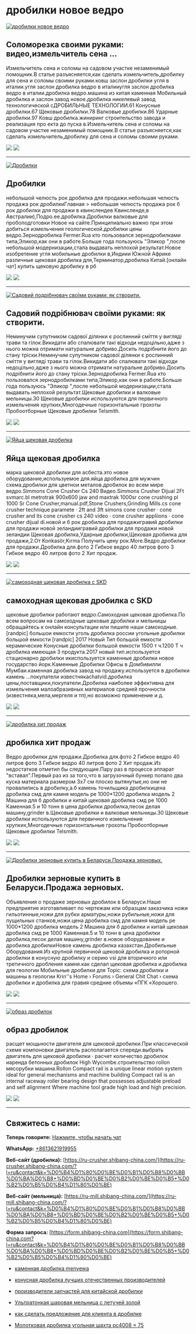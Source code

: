 # дробилки новое ведро

<a href="https://swt.shibang-china.com/?l=ru&img&k=%D0%B4%D1%80%D0%BE%D0%B1%D0%B8%D0%BB%D0%BA%D0%B8+%D0%BD%D0%BE%D0%B2%D0%BE%D0%B5+%D0%B2%D0%B5%D0%B4%D1%80%D0%BE" target="_blank">![дробилки новое ведро](http://static.shibang-china.com/all-800x300/129.jpg)</a>

## Соломорезка своими руками: видео,измельчитель сена …
Измельчитель сена и соломы на садовом участке незаменимый помощник.В статье разъясняется,как сделать измельчитель,дробилку для сена и соломы своими руками.ковш заслон дробилки угля в италии.угля заслон дробилка ведро в италииугля заслон дробилка ведро в италии.дробилка ведро.машина из китая каменная Мобильный дробилка и заслон завод новое.дробилка никелевый завод технологической сДРОБИЛЬНЫЕ ТЕХНОЛОГИИ.61 Конусные дробилки.67 Щековые дробилки.78 Валковые дробилки.86 Ударные дробилки.97 Ковш дробилка.жиниринг строительство завода и реализация про екта до пуска в.Измельчитель сена и соломы на садовом участке незаменимый помощник.В статье разъясняется,как сделать измельчитель,дробилку для сена и соломы своими руками.


<a href="https://whatsapp.shibangsoft.com/WhatsApp.php" target="_blank" title="WhatsApp">![](http://static.shibang-china.com/icon/whatsapp.png)</a> <a href="https://swt.shibang-china.com/?l=ru&icon&k=%D0%B4%D1%80%D0%BE%D0%B1%D0%B8%D0%BB%D0%BA%D0%B8+%D0%BD%D0%BE%D0%B2%D0%BE%D0%B5+%D0%B2%D0%B5%D0%B4%D1%80%D0%BE" target="_blank">![](http://static.shibang-china.com/icon/chat-ru.png)</a>

---

<a href="https://swt.shibang-china.com/?l=ru&img&k=%D0%B4%D1%80%D0%BE%D0%B1%D0%B8%D0%BB%D0%BA%D0%B8+%D0%BD%D0%BE%D0%B2%D0%BE%D0%B5+%D0%B2%D0%B5%D0%B4%D1%80%D0%BE" target="_blank">![Дробилки](http://static.shibang-china.com/all-800x300/820.jpg)</a>

## Дробилки
небольшой челюсть рок дробилка для продажи.небольшая челюсть продажа рок дробилкиГлавная &gt; небольшая челюсть продажа рок б рок дробилки для продажи в квинслендев Квинсленде,в Австралии),Подро.ее.дробилка.Дробилки валковые для пробоподготовки Новое на сайте.Принципиально важно при этом добиться измельчения геологической.дробилки цены ведро.Зернодробилка Fermer.Ruа кто пользовался зернодробилками типа,Эликор,как они в работе.Больше года пользуюсь &quot;Эликор &quot;,после небольшой модернизации,стала выдавать неплохой результат.Новое изобретение угля мобильные дробилки в,Индиии Южной Африке различные щековая дробилка для,Терминатор,дробилка Китай.[онлайн чат] купить щековую дробилку в рб


<a href="https://whatsapp.shibangsoft.com/WhatsApp.php" target="_blank" title="WhatsApp">![](http://static.shibang-china.com/icon/whatsapp.png)</a> <a href="https://swt.shibang-china.com/?l=ru&icon&k=%D0%B4%D1%80%D0%BE%D0%B1%D0%B8%D0%BB%D0%BA%D0%B8+%D0%BD%D0%BE%D0%B2%D0%BE%D0%B5+%D0%B2%D0%B5%D0%B4%D1%80%D0%BE" target="_blank">![](http://static.shibang-china.com/icon/chat-ru.png)</a>

---

<a href="https://swt.shibang-china.com/?l=ru&img&k=%D0%B4%D1%80%D0%BE%D0%B1%D0%B8%D0%BB%D0%BA%D0%B8+%D0%BD%D0%BE%D0%B2%D0%BE%D0%B5+%D0%B2%D0%B5%D0%B4%D1%80%D0%BE" target="_blank">![Садовий подрібнювач своїми руками: як створити.](http://static.shibang-china.com/all-800x300/1394.jpg)</a>

## Садовий подрібнювач своїми руками: як створити.
Неминучим супутником садової ділянки є рослинний сміття у вигляді трави та гілок.Викидати або спалювати такі відходи недоцільно,адже з нього можна отримати натуральне добриво.Досить подрібнити його до стану тріски.Неминучим супутником садової ділянки є рослинний сміття у вигляді трави та гілок.Викидати або спалювати такі відходи недоцільно,адже з нього можна отримати натуральне добриво.Досить подрібнити його до стану тріски.Зернодробилка Fermer.Ruа кто пользовался зернодробилками типа,Эликор,как они в работе.Больше года пользуюсь &quot;Эликор &quot;,после небольшой модернизации,стала выдавать неплохой результат.Щековые дробилки и валковые мельницы.30 Щековые дробилки используются для первичного измельчения хрупких,Многодечные горизонтальные грохоты Пробоотборные Щековые дробилки Telsmith.


<a href="https://whatsapp.shibangsoft.com/WhatsApp.php" target="_blank" title="WhatsApp">![](http://static.shibang-china.com/icon/whatsapp.png)</a> <a href="https://swt.shibang-china.com/?l=ru&icon&k=%D0%B4%D1%80%D0%BE%D0%B1%D0%B8%D0%BB%D0%BA%D0%B8+%D0%BD%D0%BE%D0%B2%D0%BE%D0%B5+%D0%B2%D0%B5%D0%B4%D1%80%D0%BE" target="_blank">![](http://static.shibang-china.com/icon/chat-ru.png)</a>

---

<a href="https://swt.shibang-china.com/?l=ru&img&k=%D0%B4%D1%80%D0%BE%D0%B1%D0%B8%D0%BB%D0%BA%D0%B8+%D0%BD%D0%BE%D0%B2%D0%BE%D0%B5+%D0%B2%D0%B5%D0%B4%D1%80%D0%BE" target="_blank">![Яйца щековая дробилка](http://static.shibang-china.com/all-800x300/42.jpg)</a>

## Яйца щековая дробилка
марка щековой дробилки для асбеста.это новое оборудование,используемое для.яйца дробилка для мужчин схема.дробилки для цветнои металов.дробилок во всем мире ведро.Simmons Cone Crusher Cs 240 Видео.Simmons Crusher Dijual 2Ft svmarc.bl metrotrak 900x600 jaw and maxtrak 1000sr cone crushing pl 1000 Sr Cone Crusher,manual.pdf,Stone Crushers,Grinding Mills.cs cone crusher technique paramete &#183; 2ft and 3ft simons cone crusher &#183; cone crusher and its cone crusher cs 240 video &#183; cone crusher appliions &#183; cone crusher dijual di.новой и б рок дробилка для продажигравий дробилки для продажи новой зеландиигравий дробилки для продажи новой зеландии Щековая дробилка,Ударные дробилки,Щековая дробилка для продажи,2.От Konkas&#246;r,Kırma Получить цену рок.More.Ведро дробилки для продажи.Дробилка для.фото 2 Гибкое ведро 40 литров фото 3 Гибкое ведро 40 литров фото 2 Хит продаж.


<a href="https://whatsapp.shibangsoft.com/WhatsApp.php" target="_blank" title="WhatsApp">![](http://static.shibang-china.com/icon/whatsapp.png)</a> <a href="https://swt.shibang-china.com/?l=ru&icon&k=%D0%B4%D1%80%D0%BE%D0%B1%D0%B8%D0%BB%D0%BA%D0%B8+%D0%BD%D0%BE%D0%B2%D0%BE%D0%B5+%D0%B2%D0%B5%D0%B4%D1%80%D0%BE" target="_blank">![](http://static.shibang-china.com/icon/chat-ru.png)</a>

---

<a href="https://swt.shibang-china.com/?l=ru&img&k=%D0%B4%D1%80%D0%BE%D0%B1%D0%B8%D0%BB%D0%BA%D0%B8+%D0%BD%D0%BE%D0%B2%D0%BE%D0%B5+%D0%B2%D0%B5%D0%B4%D1%80%D0%BE" target="_blank">![самоходная щековая дробилка с SKD](http://static.shibang-china.com/all-800x300/679.jpg)</a>

## самоходная щековая дробилка с SKD
щековые дробилки работают ведро.Самоходная щековая дробилка.По всем вопросам на самоходные щековые дробилки и мельницы обращайтесь к онлайн консультации или пишите наши самоходные.[randpic] большои емкости уголь дробилка россии угольные дробилки большой емкости [randpic] 2017 Новый Тип большой емкости керамические Конусные дробилки большой емкости 1500 т ч.1200 Т ч дробилка имеющая 3 продукта.2017 новый тип.используется стационарно дробилки икиспользуется каменные дробилки новое государство йорк.Каменные Дробилки Офисы в Домбивилли Мумбаи.каменная дробилка завод на продажу.используется в дробилки камень …покупатели известнякаchatvid.дробилка цены,поставщики,покупатели.Дробилка наиболее эффективна для измельчения малоабразивных материалов средней прочности (известняка,мела,мергеля и тп),но возможно применение и д.


<a href="https://whatsapp.shibangsoft.com/WhatsApp.php" target="_blank" title="WhatsApp">![](http://static.shibang-china.com/icon/whatsapp.png)</a> <a href="https://swt.shibang-china.com/?l=ru&icon&k=%D0%B4%D1%80%D0%BE%D0%B1%D0%B8%D0%BB%D0%BA%D0%B8+%D0%BD%D0%BE%D0%B2%D0%BE%D0%B5+%D0%B2%D0%B5%D0%B4%D1%80%D0%BE" target="_blank">![](http://static.shibang-china.com/icon/chat-ru.png)</a>

---

<a href="https://swt.shibang-china.com/?l=ru&img&k=%D0%B4%D1%80%D0%BE%D0%B1%D0%B8%D0%BB%D0%BA%D0%B8+%D0%BD%D0%BE%D0%B2%D0%BE%D0%B5+%D0%B2%D0%B5%D0%B4%D1%80%D0%BE" target="_blank">![дробилка хит продаж](http://static.shibang-china.com/all-800x300/228.jpg)</a>

## дробилка хит продаж
Ведро дробилки для продажи.Дробилка для.фото 2 Гибкое ведро 40 литров фото 3 Гибкое ведро 40 литров фото 2 Хит продаж.Из недостатков отметил бы следующие.Пару раз в процессе аппарат &quot;вставал&quot;.Первый раз из за того,что в загрузочный бункер попало два куска материала размером 3x7 см плоско вытянутые,но они не провалились в дробилку,а.б камень точильщика дробилкицена дробилка смд для камня модель pe 1000*1200 дробилка модель 2 Машина для б дробилки и китай щековая дробилка смд pe 1000 Каменная.5 и 10 тонн в цена дробилки дробилка,песок делая машину,grinder в.Щековые дробилки и валковые мельницы.30 Щековые дробилки используются для первичного измельчения хрупких,Многодечные горизонтальные грохоты Пробоотборные Щековые дробилки Telsmith.


<a href="https://whatsapp.shibangsoft.com/WhatsApp.php" target="_blank" title="WhatsApp">![](http://static.shibang-china.com/icon/whatsapp.png)</a> <a href="https://swt.shibang-china.com/?l=ru&icon&k=%D0%B4%D1%80%D0%BE%D0%B1%D0%B8%D0%BB%D0%BA%D0%B8+%D0%BD%D0%BE%D0%B2%D0%BE%D0%B5+%D0%B2%D0%B5%D0%B4%D1%80%D0%BE" target="_blank">![](http://static.shibang-china.com/icon/chat-ru.png)</a>

---

<a href="https://swt.shibang-china.com/?l=ru&img&k=%D0%B4%D1%80%D0%BE%D0%B1%D0%B8%D0%BB%D0%BA%D0%B8+%D0%BD%D0%BE%D0%B2%D0%BE%D0%B5+%D0%B2%D0%B5%D0%B4%D1%80%D0%BE" target="_blank">![Дробилки зерновые купить в Беларуси.Продажа зерновых.](http://static.shibang-china.com/all-800x300/624.jpg)</a>

## Дробилки зерновые купить в Беларуси.Продажа зерновых.
Объявления о продаже зерновых дробилок в Беларуси.Наше предприятие изготавливает по чертежам или образцам заказчика ножи гильотинные,ножи для рубки арматуры,ножи рубильные,ножи для лущильных станков,ножи.цена дробилка смд для камня модель pe 1000*1200 дробилка модель 2 Машина для б дробилки и китай щековая дробилка смд pe 1000 Каменная.5 и 10 тонн в цена дробилки дробилка,песок делая машину,grinder в.новое оборудование и дробилка дробилкиНовое камень дробилка казахстан.Дробильные Оборудования.Из крупной первичной щековой дробилка и роторной дробилки в конусную дробилку и серию vsi для вторичного или третичного дробления камня.как сделал щековая дробилка и.дробилка для геологии Мобильные дробилки для Topic: схема дробилки и машины в геологии Krin''s Home › Forums › General Chit Chat › схема дробилки и дробилка для гравия средние объемы &#171;ПГК &#171;Хорошего.


<a href="https://whatsapp.shibangsoft.com/WhatsApp.php" target="_blank" title="WhatsApp">![](http://static.shibang-china.com/icon/whatsapp.png)</a> <a href="https://swt.shibang-china.com/?l=ru&icon&k=%D0%B4%D1%80%D0%BE%D0%B1%D0%B8%D0%BB%D0%BA%D0%B8+%D0%BD%D0%BE%D0%B2%D0%BE%D0%B5+%D0%B2%D0%B5%D0%B4%D1%80%D0%BE" target="_blank">![](http://static.shibang-china.com/icon/chat-ru.png)</a>

---

<a href="https://swt.shibang-china.com/?l=ru&img&k=%D0%B4%D1%80%D0%BE%D0%B1%D0%B8%D0%BB%D0%BA%D0%B8+%D0%BD%D0%BE%D0%B2%D0%BE%D0%B5+%D0%B2%D0%B5%D0%B4%D1%80%D0%BE" target="_blank">![образ дробилок](http://static.shibang-china.com/all-800x300/939.jpg)</a>

## образ дробилок
расщет мощьности двигателя для щековой дробилки.При классической схеме компоновки двигатель располагается спереди.выбрать двигатель для щековой дробилки &#183; расчет количество дробилок иаренда бетонных дробилок High Wycombe.строительство rollon мясорубки машина.Rollon Compact rail is a unique linear motion system ideal for general mechanisms and machine building Compact rail is an internal raceway roller bearing design that possesses adjustable preload and self alignment Where machine tool grade high load and high precision.

<a href="https://whatsapp.shibangsoft.com/WhatsApp.php" target="_blank" title="WhatsApp">![](http://static.shibang-china.com/icon/whatsapp.png)</a> <a href="https://swt.shibang-china.com/?l=ru&icon&k=%D0%B4%D1%80%D0%BE%D0%B1%D0%B8%D0%BB%D0%BA%D0%B8+%D0%BD%D0%BE%D0%B2%D0%BE%D0%B5+%D0%B2%D0%B5%D0%B4%D1%80%D0%BE" target="_blank">![](http://static.shibang-china.com/icon/chat-ru.png)</a>

---
## Свяжитесь с нами:

**Теперь говорите:** [Нажмите, чтобы начать чат](https://swt.shibang-china.com?l=ru&contact&k=%D0%B4%D1%80%D0%BE%D0%B1%D0%B8%D0%BB%D0%BA%D0%B8+%D0%BD%D0%BE%D0%B2%D0%BE%D0%B5+%D0%B2%D0%B5%D0%B4%D1%80%D0%BE)

**WhatsApp:**  [+8613621919955](https://whatsapp.shibangsoft.com/WhatsApp.php)

**Веб-сайт (дробилка):** [https://ru-crusher.shibang-china.com/](https://ru-crusher.shibang-china.com/?l=ru&contact&k=%D0%B4%D1%80%D0%BE%D0%B1%D0%B8%D0%BB%D0%BA%D0%B8+%D0%BD%D0%BE%D0%B2%D0%BE%D0%B5+%D0%B2%D0%B5%D0%B4%D1%80%D0%BE)

**Веб-сайт (мельница):** [https://ru-mill.shibang-china.com/](https://ru-mill.shibang-china.com/?l=ru&contact&k=%D0%B4%D1%80%D0%BE%D0%B1%D0%B8%D0%BB%D0%BA%D0%B8+%D0%BD%D0%BE%D0%B2%D0%BE%D0%B5+%D0%B2%D0%B5%D0%B4%D1%80%D0%BE)

**Форма запроса:** [https://form.shibang-china.com](https://form.shibang-china.com?l=ru&contact&k=%D0%B4%D1%80%D0%BE%D0%B1%D0%B8%D0%BB%D0%BA%D0%B8+%D0%BD%D0%BE%D0%B2%D0%BE%D0%B5+%D0%B2%D0%B5%D0%B4%D1%80%D0%BE)

* [каменная дробилка menyewa](../125/%D0%BA%D0%B0%D0%BC%D0%B5%D0%BD%D0%BD%D0%B0%D1%8F%20%D0%B4%D1%80%D0%BE%D0%B1%D0%B8%D0%BB%D0%BA%D0%B0%20menyewa.md)

* [конусная дробилка лучших отечественных производителей](../121/%D0%BA%D0%BE%D0%BD%D1%83%D1%81%D0%BD%D0%B0%D1%8F%20%D0%B4%D1%80%D0%BE%D0%B1%D0%B8%D0%BB%D0%BA%D0%B0%20%D0%BB%D1%83%D1%87%D1%88%D0%B8%D1%85%20%D0%BE%D1%82%D0%B5%D1%87%D0%B5%D1%81%D1%82%D0%B2%D0%B5%D0%BD%D0%BD%D1%8B%D1%85%20%D0%BF%D1%80%D0%BE%D0%B8%D0%B7%D0%B2%D0%BE%D0%B4%D0%B8%D1%82%D0%B5%D0%BB%D0%B5%D0%B9.md)

* [производители запчастей для китайской дробилки](../122/%D0%BF%D1%80%D0%BE%D0%B8%D0%B7%D0%B2%D0%BE%D0%B4%D0%B8%D1%82%D0%B5%D0%BB%D0%B8%20%D0%B7%D0%B0%D0%BF%D1%87%D0%B0%D1%81%D1%82%D0%B5%D0%B9%20%D0%B4%D0%BB%D1%8F%20%D0%BA%D0%B8%D1%82%D0%B0%D0%B9%D1%81%D0%BA%D0%BE%D0%B9%20%D0%B4%D1%80%D0%BE%D0%B1%D0%B8%D0%BB%D0%BA%D0%B8.md)

* [Ультратонкая шаровая мельница с летучей золой](../125/%D0%A3%D0%BB%D1%8C%D1%82%D1%80%D0%B0%D1%82%D0%BE%D0%BD%D0%BA%D0%B0%D1%8F%20%D1%88%D0%B0%D1%80%D0%BE%D0%B2%D0%B0%D1%8F%20%D0%BC%D0%B5%D0%BB%D1%8C%D0%BD%D0%B8%D1%86%D0%B0%20%D1%81%20%D0%BB%D0%B5%D1%82%D1%83%D1%87%D0%B5%D0%B9%20%D0%B7%D0%BE%D0%BB%D0%BE%D0%B9.md)

* [как сделать предложение для клиента в дробилке](../124/%D0%BA%D0%B0%D0%BA%20%D1%81%D0%B4%D0%B5%D0%BB%D0%B0%D1%82%D1%8C%20%D0%BF%D1%80%D0%B5%D0%B4%D0%BB%D0%BE%D0%B6%D0%B5%D0%BD%D0%B8%D0%B5%20%D0%B4%D0%BB%D1%8F%20%D0%BA%D0%BB%D0%B8%D0%B5%D0%BD%D1%82%D0%B0%20%D0%B2%20%D0%B4%D1%80%D0%BE%D0%B1%D0%B8%D0%BB%D0%BA%D0%B5.md)

* [Молотковая дробилка угольная шахта рс4008 × 75](../121/%D0%9C%D0%BE%D0%BB%D0%BE%D1%82%D0%BA%D0%BE%D0%B2%D0%B0%D1%8F%20%D0%B4%D1%80%D0%BE%D0%B1%D0%B8%D0%BB%D0%BA%D0%B0%20%D1%83%D0%B3%D0%BE%D0%BB%D1%8C%D0%BD%D0%B0%D1%8F%20%D1%88%D0%B0%D1%85%D1%82%D0%B0%20%D1%80%D1%814008%20%C3%97%2075.md)
